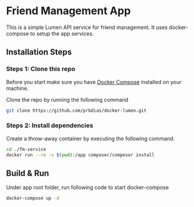 # Friend Management App
This is a simple Lumen API service for friend management. It uses docker-compose to setup the app services. 

## Installation Steps

### Steps 1: Clone this repo
Before you start make sure you have [Docker Compose](https://docs.docker.com/compose/install/) installed on your machine.

Clone the repo by running the following command
```bash
git clone https://github.com/prbdias/docker-lumen.git
```  

### Steps 2: Install dependencies
Create a throw-away container by executing the following command.

```bash
cd ./fm-service
docker run --rm -v $(pwd):/app composer/composer install
```

## Build & Run
Under app root folder, run following code to start docker-compose
```bash
docker-compose up -d
```
